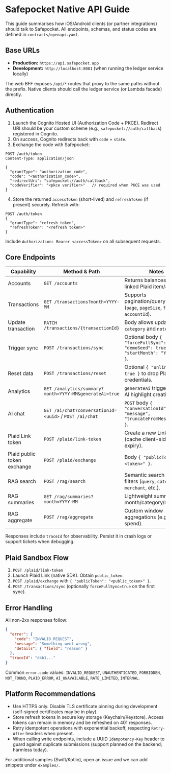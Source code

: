 # Safepocket Native API Guide

This guide summarises how iOS/Android clients (or partner integrations) should talk to Safepocket. All endpoints, schemas, and status codes are defined in `contracts/openapi.yaml`.

## Base URLs

- **Production:** `https://api.safepocket.app`
- **Development:** `http://localhost:8081` (when running the ledger service locally)

The web BFF exposes `/api/*` routes that proxy to the same paths without the prefix. Native clients should call the ledger service (or Lambda facade) directly.

## Authentication

1. Launch the Cognito Hosted UI (Authorization Code + PKCE). Redirect URI should be your custom scheme (e.g., `safepocket://auth/callback`) registered in Cognito.
2. On success, Cognito redirects back with `code` + `state`.
3. Exchange the code with Safepocket:

```
POST /auth/token
Content-Type: application/json

{
  "grantType": "authorization_code",
  "code": "<authorization_code>",
  "redirectUri": "safepocket://auth/callback",
  "codeVerifier": "<pkce verifier>"   // required when PKCE was used
}
```

4. Store the returned `accessToken` (short-lived) and `refreshToken` (if present) securely. Refresh with:

```
POST /auth/token
{
  "grantType": "refresh_token",
  "refreshToken": "<refresh token>"
}
```

Include `Authorization: Bearer <accessToken>` on all subsequent requests.

## Core Endpoints

| Capability | Method & Path | Notes |
|------------|---------------|-------|
| Accounts | `GET /accounts` | Returns balances per linked Plaid item/account. |
| Transactions | `GET /transactions?month=YYYY-MM` | Supports pagination/query filters (`page`, `pageSize`, `from`, `to`, `accountId`). |
| Update transaction | `PATCH /transactions/{transactionId}` | Body allows updating `category` and `notes`. |
| Trigger sync | `POST /transactions/sync` | Optional body `{ "forceFullSync": true, "demoSeed": true, "startMonth": "YYYY-MM" }`. |
| Reset data | `POST /transactions/reset` | Optional `{ "unlinkPlaid": true }` to drop Plaid credentials. |
| Analytics | `GET /analytics/summary?month=YYYY-MM&generateAi=true` | `generateAi` triggers fresh AI highlight creation. |
| AI chat | `GET /ai/chat?conversationId=<uuid>` / `POST /ai/chat` | `POST` body `{ "conversationId"?, "message", "truncateFromMessageId"? }`. |
| Plaid Link token | `POST /plaid/link-token` | Create a new Link token (cache client-side until expiry). |
| Plaid public token exchange | `POST /plaid/exchange` | Body `{ "publicToken": "<token>" }`. |
| RAG search | `POST /rag/search` | Semantic search with filters (`query`, `category`, `merchant`, etc.). |
| RAG summaries | `GET /rag/summaries?month=YYYY-MM` | Lightweight summaries by month/category/merchant. |
| RAG aggregate | `POST /rag/aggregate` | Custom window aggregations (e.g., rolling spend). |

Responses include `traceId` for observability. Persist it in crash logs or support tickets when debugging.

## Plaid Sandbox Flow

1. `POST /plaid/link-token`
2. Launch Plaid Link (native SDK). Obtain `public_token`.
3. `POST /plaid/exchange` with `{ "publicToken": "<public_token>" }`.
4. `POST /transactions/sync` (optionally `forceFullSync=true` on the first sync).

## Error Handling

All non-2xx responses follow:

```json
{
  "error": {
    "code": "INVALID_REQUEST",
    "message": "Something went wrong",
    "details": { "field": "reason" }
  },
  "traceId": "d4b1..."
}
```

Common `error.code` values: `INVALID_REQUEST`, `UNAUTHENTICATED`, `FORBIDDEN`, `NOT_FOUND`, `PLAID_ERROR`, `AI_UNAVAILABLE`, `RATE_LIMITED`, `INTERNAL`.

## Platform Recommendations

- Use HTTPS only. Disable TLS certificate pinning during development (self-signed certificates may be in play).
- Store refresh tokens in secure key storage (Keychain/Keystore). Access tokens can remain in memory and be refreshed on 401 responses.
- Retry idempotent operations with exponential backoff, respecting `Retry-After` headers when present.
- When calling write endpoints, include a UUID `Idempotency-Key` header to guard against duplicate submissions (support planned on the backend; harmless today).

For additional samples (Swift/Kotlin), open an issue and we can add snippets under `examples/`.
